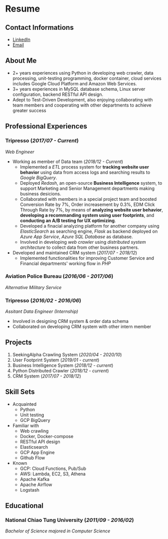 # Resume

## Contact Informations

- [LinkedIn](https://www.linkedin.com/in/tsunglin1993/)
- [Email](mailto:tsunglin1993@gmail.com)

## About Me

- 2+ years experiences using Python in developing web crawler, data processing, unit-testing programming, docker container, cloud services includes Google Cloud Platform and Amazon Web Services.
- 3+ years experiences in MySQL database schema, Linux server configuration, backend RESTful API design.
- Adept to Test-Driven Development, also enjoying collaborating with team members and cooperating with other departments to achieve greater success

## Professional Experiences

### Tripresso (*2017/07 - Current*)

*Web Engineer*

- Working as member of Data team (*2018/12 - Current*)
  - Implemented a *ETL* process system for **tracking website user behavior** using data from access logs and searching results to *Google BigQuery*.
  - Deployed *Redash*, an open-source **Business Intelligence** system, to support Marketing and Senior Management departments making business desicions.
  - Collaborated with members in a special project team and boosted Conversion Rate by 7%, Order increasement by 0.3%, EDM Click Through Rate by 7%, by means of **analyzing website user behavior**, **developing a recommanding system using user footprints**, and **conducting an A/B testing for UX optimizing**.
  - Developed a finacial analyzing platform for another company using *ElasticSearch* as searching engine, *Flask* as backend deployed on *Azure App Service*, *Azure SQL Database* as database.
  - Involved in developing *web crawler* using *distributed system architecture* to collect data from other business partners.
- Developed and maintained CRM system (*2017/07 - 2018/12*)
  - Implemented functionalities for improving Customer Service and Financial departments' working flow in *PHP*

### Aviation Police Bureau (*2016/06 - 2017/06*)

*Alternative Military Service*

### Tripresso (*2016/02 - 2016/06*)

*Assitant Data Engineer (Internship)*

- Involved in designing CRM system & order data schema
- Collaborated on developing CRM system with other intern member

## Projects

1. SeekingAlpha Crawling System (*2020/04 - 2020/10*)
2. User Footprint System (*2019/01 - current*)
3. Business Intelligence System (*2018/12 - current*)
4. Python Distributed Crawler (*2018/12 - current*)
5. CRM System (*2017/07 - 2018/12*)

## Skill Sets

- Acquainted
  - Python
  - Unit testing
  - GCP BigQuery
- Familiar with
  - Web crawling
  - Docker, Docker-compose
  - RESTful API design
  - Elasticsearch
  - GCP App Engine
  - Github Flow
- Known
  - GCP: Cloud Functions, Pub/Sub
  - AWS: Lambda, EC2, S3, Athena
  - Apache Kafka
  - Apache Airflow
  - Logstash

## Educational

### National Chiao Tung University (*2011/09 - 2016/02*)

*Bachelor of Science majored in Computer Science*
